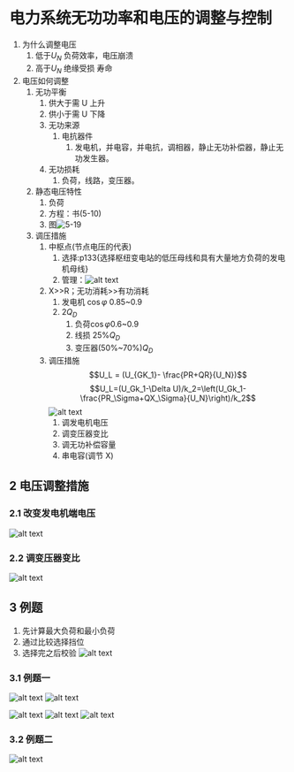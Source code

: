 # 电力系统无功功率和电压的调整与控制

1. 为什么调整电压
   1. 低于$U_N$ 负荷效率，电压崩溃
   2. 高于$U_N$ 绝缘受损 寿命
2. 电压如何调整
   1. 无功平衡
      1. 供大于需 U 上升
      2. 供小于需 U 下降
      3. 无功来源
         1. 电抗器件
            1. 发电机，并电容，并电抗，调相器，静止无功补偿器，静止无功发生器。
      4. 无功损耗
         1. 负荷，线路，变压器。
   2. 静态电压特性
      1. 负荷
      2. 方程：书(5-10)
      3. 图![5-19](image-10.png)
   3. 调压措施
      1. 中枢点(节点电压的代表)
         1. 选择:p133{选择枢纽变电站的低压母线和具有大量地方负荷的发电机母线}
         2. 管理：![alt text](image-11.png)
      2. X>>R；无功消耗>>有功消耗
         1. 发电机 $\cos \varphi$ 0.85~0.9
         2. $2Q_D$
            1. 负荷$\cos \varphi$0.6~0.9
            2. 线损 25%$Q_D$
            3. 变压器(50%~70%)$Q_D$
      3. 调压措施
         $$U_L = (U_{GK_1}- \frac{PR+QR}{U_N})$$
         $$U_L=(U_Gk_1-\Delta U)/k_2=\left(U_Gk_1-\frac{PR_\Sigma+QX_\Sigma}{U_N}\right)/k_2$$
         ![alt text](image-12.png)
         1. 调发电机电压
         2. 调变压器变比
         3. 调无功补偿容量
         4. 串电容(调节 X)

## 2 电压调整措施

### 2.1 改变发电机端电压

![alt text](image-14.png)

### 2.2 调变压器变比

![alt text](image-13.png)

## 3 例题

1. 先计算最大负荷和最小负荷
2. 通过比较选择挡位
3. 选择完之后校验
![alt text](IMG_20241115_161909.jpg)

### 3.1 例题一

![alt text](image-15.png)
![alt text](image-16.png)

![alt text](image-17.png)
![alt text](image-18.png)
![alt text](image-19.png)


### 3.2 例题二

![alt text](image-20.png)